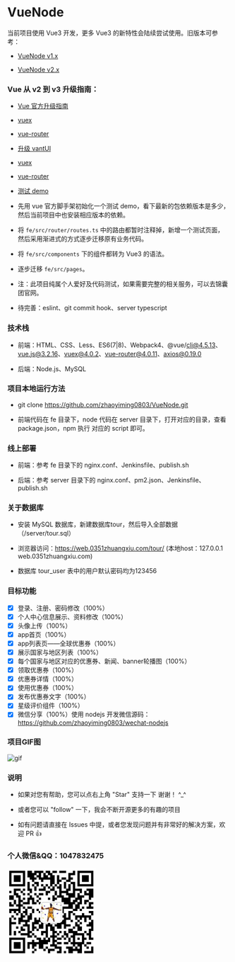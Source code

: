# VueNode

当前项目使用 Vue3 开发，更多 Vue3 的新特性会陆续尝试使用。旧版本可参考：

- [VueNode v1.x](https://github.com/zhaoyiming0803/VueNode/tree/v1.0)

- [VueNode v2.x](https://github.com/zhaoyiming0803/VueNode/tree/v2.2.2)
### Vue 从 v2 到 v3 升级指南：

- [Vue 官方升级指南](https://v3.cn.vuejs.org/guide/migration/introduction.html)

- [vuex](https://next.vuex.vuejs.org/guide/)

- [vue-router](https://next.router.vuejs.org/installation.html)

- [升级 vantUI](https://vant-contrib.gitee.io/vant/v3/#/zh-CN/migrate-from-v2)

- [vuex](https://next.vuex.vuejs.org/guide/)

- [vue-router](https://next.router.vuejs.org/installation.html)

- [测试 demo](https://github.com/zhaoyiming0803/vue3-webpack-demo)

- 先用 vue 官方脚手架初始化一个测试 demo，看下最新的包依赖版本是多少，然后当前项目中也安装相应版本的依赖。

- 将 `fe/src/router/routes.ts` 中的路由都暂时注释掉，新增一个测试页面，然后采用渐进式的方式逐步迁移原有业务代码。

- 将 `fe/src/components` 下的组件都转为 Vue3 的语法。

- 逐步迁移 `fe/src/pages`。

- 注：此项目纯属个人爱好及代码测试，如果需要完整的相关服务，可以去锦囊团官网。

- 待完善：eslint、git commit hook、server typescript
### 技术栈

- 前端：HTML、CSS、Less、ES6(7|8)、Webpack4、@vue/cli@4.5.13、vue.js@3.2.16、vuex@4.0.2、vue-router@4.0.11、axios@0.19.0

- 后端：Node.js、MySQL
### 项目本地运行方法

 - git clone https://github.com/zhaoyiming0803/VueNode.git

 - 前端代码在 fe 目录下，node 代码在 server 目录下，打开对应的目录，查看 package.json，npm 执行 对应的 script 即可。

### 线上部署

- 前端：参考 fe 目录下的 nginx.conf、Jenkinsfile、publish.sh

- 后端：参考 server 目录下的 nginx.conf、pm2.json、Jenkinsfile、publish.sh

### 关于数据库

 - 安装 MySQL 数据库，新建数据库tour，然后导入全部数据（/server/tour.sql）

 - 浏览器访问：https://web.0351zhuangxiu.com/tour/ (本地host：127.0.0.1 web.0351zhuangxiu.com)

 - 数据库 tour_user 表中的用户默认密码均为123456
### 目标功能

- [x] 登录、注册、密码修改（100%）
- [x] 个人中心信息展示、资料修改（100%）
- [x] 头像上传（100%）
- [x] app首页（100%）
- [x] app列表页——全球优惠券（100%）
- [x] 展示国家与地区列表（100%）
- [x] 每个国家与地区对应的优惠券、新闻、banner轮播图（100%）
- [x] 领取优惠券（100%）
- [x] 优惠券详情（100%）
- [x] 使用优惠券（100%）
- [x] 发布优惠券文字（100%）
- [x] 星级评价组件（100%）
- [x] 微信分享（100%）使用 nodejs 开发微信源码：https://github.com/zhaoyiming0803/wechat-nodejs

### 项目GIF图

![gif](https://github.com/zhaoyiming0803/VueNode/blob/v1.0/project.gif?raw=true)

### 说明

- 如果对您有帮助，您可以点右上角 "Star" 支持一下 谢谢！ ^_^

- 或者您可以 "follow" 一下，我会不断开源更多的有趣的项目

- 如有问题请直接在 Issues 中提，或者您发现问题并有非常好的解决方案，欢迎 PR 👍

### 个人微信&QQ：1047832475
<img src="https://github.com/zhaoyiming0803/zhaoyiming0803/raw/master/wechat.jpeg" width="200" height="200">
